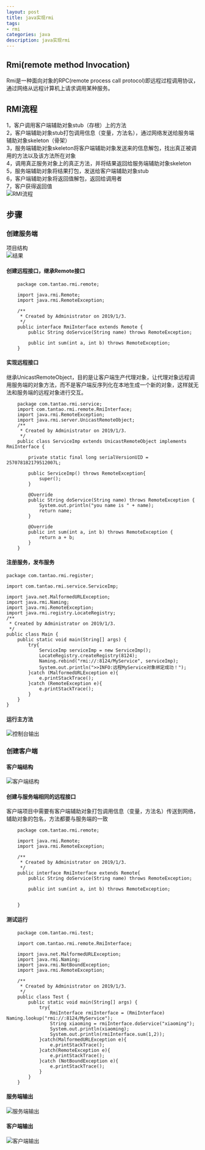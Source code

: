 ```yaml
---
layout: post
title: java实现rmi
tags:
- rmi
categories: java
description: java实现rmi
---
```

## Rmi(remote method Invocation)
Rmi是一种面向对象的RPC(remote process call protocol)即远程过程调用协议，通过网络从远程计算机上请求调用某种服务。

<!-- more -->

## RMI流程
1，客户调用客户端辅助对象stub（存根）上的方法  
2，客户端辅助对象stub打包调用信息（变量，方法名），通过网络发送给服务端辅助对象skeleton（骨架）  
3，服务端辅助对象skeleton将客户端辅助对象发送来的信息解包，找出真正被调用的方法以及该方法所在对象  
4，调用真正服务对象上的真正方法，并将结果返回给服务端辅助对象skeleton  
5，服务端辅助对象将结果打包，发送给客户端辅助对象stub  
6，客户端辅助对象将返回值解包，返回给调用者  
7，客户获得返回值  
![RMI流程](\assets\img\rmi_6.jpg)
## 步骤
### 创建服务端
项目结构  
![结果](\assets\img\rmi_1.jpg)
#### 创建远程接口，继承Remote接口
```
	package com.tantao.rmi.remote;

	import java.rmi.Remote;
	import java.rmi.RemoteException;

	/**
	 * Created by Administrator on 2019/1/3.
	 */
	public interface RmiInterface extends Remote {
		public String doService(String name) throws RemoteException;

		public int sum(int a, int b) throws RemoteException;
	}
```
#### 实现远程接口
继承UnicastRemoteObject，目的是让客户端生产代理对象，让代理对象远程调用服务端的对象方法，而不是客户端反序列化在本地生成一个新的对象，这样就无法和服务端的远程对象进行交互。
```
	package com.tantao.rmi.service;
	import com.tantao.rmi.remote.RmiInterface;
	import java.rmi.RemoteException;
	import java.rmi.server.UnicastRemoteObject;
	/**
	 * Created by Administrator on 2019/1/3.
	 */
	public class ServiceImp extends UnicastRemoteObject implements RmiInterface {

		private static final long serialVersionUID = 257078182179512007L;

		public ServiceImp() throws RemoteException{
			super();
		}

		@Override
		public String doService(String name) throws RemoteException {
			System.out.println("you name is " + name);
			return name;
		}

		@Override
		public int sum(int a, int b) throws RemoteException {
			return a + b;
		}
	}
```
#### 注册服务，发布服务
```
package com.tantao.rmi.register;

import com.tantao.rmi.service.ServiceImp;

import java.net.MalformedURLException;
import java.rmi.Naming;
import java.rmi.RemoteException;
import java.rmi.registry.LocateRegistry;
/**
 * Created by Administrator on 2019/1/3.
 */
public class Main {
    public static void main(String[] args) {
        try{
            ServiceImp serviceImp = new ServiceImp();
            LocateRegistry.createRegistry(8124);
            Naming.rebind("rmi://:8124/MyService", serviceImp);
            System.out.println(">>INFO:远程MyService对象绑定成功！");
        }catch (MalformedURLException e){
            e.printStackTrace();
        }catch (RemoteException e){
            e.printStackTrace();
        }
    }
}
```
#### 运行主方法
![控制台输出](\assets\img\rmi_2.jpg)
### 创建客户端
#### 客户端结构
![客户端结构](\assets\img\rmi_3.jpg)
#### 创建与服务端相同的远程接口
客户端项目中需要有客户端辅助对象打包调用信息（变量，方法名）传送到网络，辅助对象的包名，方法都要与服务端的一致  
```
	package com.tantao.rmi.remote;

	import java.rmi.Remote;
	import java.rmi.RemoteException;

	/**
	 * Created by Administrator on 2019/1/3.
	 */
	public interface RmiInterface extends Remote{
		public String doService(String name) throws RemoteException;

		public int sum(int a, int b) throws RemoteException;


	}
```
#### 测试运行
```
	package com.tantao.rmi.test;

	import com.tantao.rmi.remote.RmiInterface;

	import java.net.MalformedURLException;
	import java.rmi.Naming;
	import java.rmi.NotBoundException;
	import java.rmi.RemoteException;

	/**
	 * Created by Administrator on 2019/1/3.
	 */
	public class Test {
		public static void main(String[] args) {
			try{
				RmiInterface rmiInterface = (RmiInterface) Naming.lookup("rmi://:8124/MyService");
				String xiaoming = rmiInterface.doService("xiaoming");
				System.out.println(xiaoming);
				System.out.println(rmiInterface.sum(1,2));
			}catch(MalformedURLException e){
				e.printStackTrace();
			}catch(RemoteException e){
				e.printStackTrace();
			}catch (NotBoundException e){
				e.printStackTrace();
			}
		}
	}
```
#### 服务端输出  
![服务端输出](\assets\img\rmi_4.jpg)  
#### 客户端输出  
![客户端输出](\assets\img\rmi_5.jpg)  
